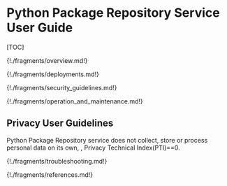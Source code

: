 # Python Package Repository Service User Guide  

[TOC]

{!./fragments/overview.md!}

{!./fragments/deployments.md!}

{!./fragments/security_guidelines.md!}

{!./fragments/operation_and_maintenance.md!}


## Privacy User Guidelines

Python Package Repository service does not collect, store or process personal data on its own, , Privacy Technical Index(PTI)==0. 

{!./fragments/troubleshooting.md!}


{!./fragments/references.md!}




